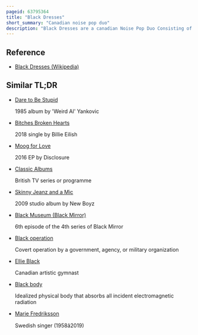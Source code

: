 ```yaml
---
pageid: 63795364
title: "Black Dresses"
short_summary: "Canadian noise pop duo"
description: "Black Dresses are a canadian Noise Pop Duo Consisting of Ada Rook and Devi Mccallion, formed in 2017. Their Debut Album, Wasteisolation, was released independently in 2018. The Duo released three additional Albums thank you love and Affection for stupid little Bitches and peaceful as Hell before breaking up in 2020 as a Response to harassment received by Mccallion. Despite maintaining their Declaration of Disbandment in 2020 black Dresses has released two additional Albums forever in your Heart and forget your own Face."
---
```


## Reference

- [Black Dresses (Wikipedia)](https://en.wikipedia.org/?curid=63795364)

## Similar TL;DR

- [Dare to Be Stupid](/tldr/en/dare-to-be-stupid)

  1985 album by 'Weird Al' Yankovic

- [Bitches Broken Hearts](/tldr/en/bitches-broken-hearts)

  2018 single by Billie Eilish

- [Moog for Love](/tldr/en/moog-for-love)

  2016 EP by Disclosure

- [Classic Albums](/tldr/en/classic-albums)

  British TV series or programme

- [Skinny Jeanz and a Mic](/tldr/en/skinny-jeanz-and-a-mic)

  2009 studio album by New Boyz

- [Black Museum (Black Mirror)](/tldr/en/black-museum-black-mirror)

  6th episode of the 4th series of Black Mirror

- [Black operation](/tldr/en/black-operation)

  Covert operation by a government, agency, or military organization

- [Ellie Black](/tldr/en/ellie-black)

  Canadian artistic gymnast

- [Black body](/tldr/en/black-body)

  Idealized physical body that absorbs all incident electromagnetic radiation

- [Marie Fredriksson](/tldr/en/marie-fredriksson)

  Swedish singer (1958â2019)
